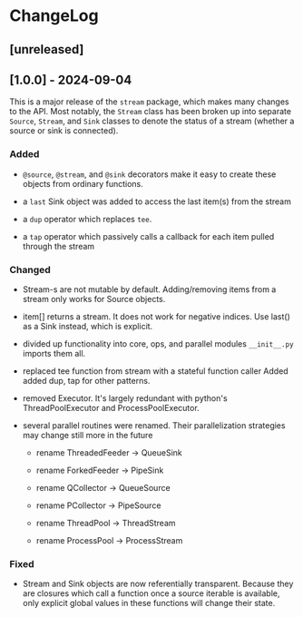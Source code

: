 # ChangeLog

## [unreleased]


## [1.0.0] - 2024-09-04

This is a major release of the `stream` package, which
makes many changes to the API.  Most notably, the `Stream`
class has been broken up into separate `Source`, `Stream`, and `Sink`
classes to denote the status of a stream (whether a source
or sink is connected).


### Added

- `@source`, `@stream`, and `@sink` decorators make it easy to
  create these objects from ordinary functions.

- a `last` Sink object was added to access the last item(s) from the stream

- a `dup` operator which replaces `tee`.

- a `tap` operator which passively calls a callback for each item
  pulled through the stream

### Changed

- Stream-s are not mutable by default.  Adding/removing items
  from a stream only works for Source objects.

- item[] returns a stream.  It does not work for negative indices.
  Use last() as a Sink instead, which is explicit.

- divided up functionality into core, ops, and parallel
  modules `__init__.py` imports them all.

- replaced tee function from stream with a stateful function caller
  Added added dup, tap for other patterns.

- removed Executor. It's largely redundant with python's
  ThreadPoolExecutor and ProcessPoolExecutor.

- several parallel routines were renamed.  Their parallelization
  strategies may change still more in the future

    * rename ThreadedFeeder -> QueueSink

    * rename ForkedFeeder   -> PipeSink

    * rename QCollector     -> QueueSource

    * rename PCollector     -> PipeSource

    * rename ThreadPool     -> ThreadStream

    * rename ProcessPool    -> ProcessStream


### Fixed

- Stream and Sink objects are now referentially transparent.
  Because they are closures which call a function once a source
  iterable is available, only explicit global values in these
  functions will change their state.

